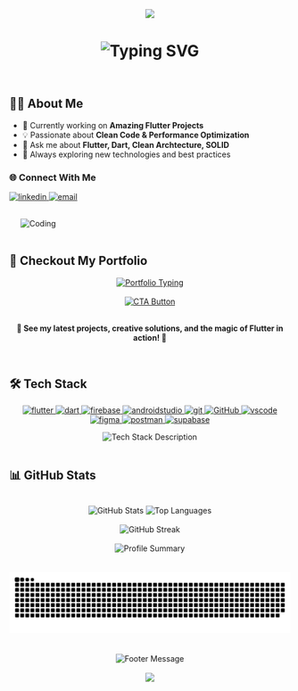 <div align="center">
  <img src="https://capsule-render.vercel.app/api?type=waving&color=0:667eea,50:764ba2,100:f093fb&height=200&section=header&text=Welcome%20to%20My%20Profile&fontSize=50&fontAlignY=35&animation=twinkling&fontColor=ffffff" />
</div>

<h1 align="center">
  <img src="https://readme-typing-svg.herokuapp.com?font=Fira+Code&size=32&duration=3000&pause=1000&color=3B82F6&center=true&vCenter=true&width=600&lines=Hey+there+%F0%9F%91%8B+I'm+Eslam+Hossam;Flutter+Developer+%F0%9F%9A%80;Always+Learning+%E2%9C%A8" alt="Typing SVG" />
</h1>


<br>
<div>

## 👨‍💻 About Me

- 🔭 Currently working on **Amazing Flutter Projects**
- 💡 Passionate about **Clean Code & Performance Optimization**
- 💬 Ask me about **Flutter, Dart, Clean Archtecture, SOLID**
- 🌱 Always exploring new technologies and best practices

### 🌐 Connect With Me

<p>
  <a href="https://www.linkedin.com/in/eslam-hossam-591708316/" target="_blank">
    <img src="https://img.shields.io/badge/LinkedIn-0077B5?style=for-the-badge&logo=linkedin&logoColor=white" alt="linkedin" />
  </a>
  <a href="mailto:eslamhossam.tech@gmail.com">
    <img src="https://img.shields.io/badge/Email-D14836?style=for-the-badge&logo=gmail&logoColor=white" alt="email" />
  </a>
</p>

<br>
  <img  alt="Coding" width="400" style="margin-left: 20px;" src="https://images-wixmp-ed30a86b8c4ca887773594c2.wixmp.com/f/c83c004e-1370-4756-88e5-4071de797088/dgdq8br-09cc7ad6-a021-47a5-b0e0-917b12b0f7a7.gif?token=eyJ0eXAiOiJKV1QiLCJhbGciOiJIUzI1NiJ9.eyJzdWIiOiJ1cm46YXBwOjdlMGQxODg5ODIyNjQzNzNhNWYwZDQxNWVhMGQyNmUwIiwiaXNzIjoidXJuOmFwcDo3ZTBkMTg4OTgyMjY0MzczYTVmMGQ0MTVlYTBkMjZlMCIsIm9iaiI6W1t7InBhdGgiOiJcL2ZcL2M4M2MwMDRlLTEzNzAtNDc1Ni04OGU1LTQwNzFkZTc5NzA4OFwvZGdkcThici0wOWNjN2FkNi1hMDIxLTQ3YTUtYjBlMC05MTdiMTJiMGY3YTcuZ2lmIn1dXSwiYXVkIjpbInVybjpzZXJ2aWNlOmZpbGUuZG93bmxvYWQiXX0.tqRMtE-b2QiI2nnefNxSDMJvZCcYqFmq2ccg_Xfzqb8">


</div>

<br clear="all"/>

## 🎨 Checkout My Portfolio

<div align="center">

<a href="https://eslam-hossam1.github.io/" target="_blank">
  <img src="https://readme-typing-svg.herokuapp.com?font=Fira+Code&size=24&duration=2500&pause=1000&color=667eea&center=true&vCenter=true&width=500&lines=🚀+Discover+My+Flutter+Projects;✨+Interactive+UI+%26+Animations;💼+Clean+Architecture+in+Action;🎯+Real-World+Solutions" alt="Portfolio Typing" />
</a>

<br>
<br>
<a href="https://eslam-hossam1.github.io/" target="_blank">

<img src="https://camo.githubusercontent.com/3684ae618fe46e065048e3c0113b89e0e96ce2788c843e907d85316456e99fdd/68747470733a2f2f696d672e736869656c64732e696f2f62616467652fe29aa12532304558504c4f52452532304e4f57253230e29aa12d3636376565613f7374796c653d666f722d7468652d6261646765266c6f676f436f6c6f723d7768697465266c6162656c436f6c6f723d373634626132" height="60" width="300" alt="CTA Button" data-canonical-src="https://img.shields.io/badge/⚡%20EXPLORE%20NOW%20⚡-667eea?style=for-the-badge&amp;logoColor=white&amp;labelColor=764ba2" style="max-width: 100%; height: auto; max-height: 60px;">
</a>
<br>
<br>

**🌟 See my latest projects, creative solutions, and the magic of Flutter in action! 🌟**

</div>


<br>

## 🛠️ Tech Stack

<p align="center">
  <a href="https://flutter.dev" target="_blank" rel="noreferrer">
    <img src="https://www.vectorlogo.zone/logos/flutterio/flutterio-icon.svg" alt="flutter" width="50" height="50"/>
  </a>
  <a href="https://dart.dev" target="_blank" rel="noreferrer">
    <img src="https://cdn.jsdelivr.net/gh/devicons/devicon/icons/dart/dart-original.svg" alt="dart" width="50" height="50"/>
  </a>
  <a href="https://firebase.google.com/" target="_blank" rel="noreferrer">
    <img src="https://www.vectorlogo.zone/logos/firebase/firebase-icon.svg" alt="firebase" width="50" height="50"/>
  </a>
  <a href="https://developer.android.com/studio" target="_blank" rel="noreferrer">
    <img src="https://cdn.jsdelivr.net/gh/devicons/devicon/icons/androidstudio/androidstudio-original.svg" alt="androidstudio" width="50" height="50"/>
  </a>
  <a href="https://git-scm.com/" target="_blank" rel="noreferrer">
    <img src="https://www.vectorlogo.zone/logos/git-scm/git-scm-icon.svg" alt="git" width="50" height="50"/>
  </a>
 <a href="https://github.com/Eslam-Hossam1" target="_blank" rel="noreferrer">
  <picture>
    <source media="(prefers-color-scheme: dark)" srcset="https://cdn.simpleicons.org/github/ffffff" />
    <source media="(prefers-color-scheme: light)" srcset="https://cdn.simpleicons.org/github/181717" />
    <img src="https://cdn.simpleicons.org/github/181717" alt="GitHub" width="50" height="50">
  </picture>
</a>

  <a href="https://code.visualstudio.com/" target="_blank" rel="noreferrer">
    <img src="https://cdn.jsdelivr.net/gh/devicons/devicon/icons/vscode/vscode-original.svg" alt="vscode" width="50" height="50"/>
  </a>
  <a href="https://www.figma.com/" target="_blank" rel="noreferrer">
    <img src="https://www.vectorlogo.zone/logos/figma/figma-icon.svg" alt="figma" width="50" height="50"/>
  </a>
  <a href="https://postman.com" target="_blank" rel="noreferrer">
    <img src="https://www.vectorlogo.zone/logos/getpostman/getpostman-icon.svg" alt="postman" width="50" height="50"/>
  </a>
  <a href="https://supabase.com/" target="_blank" rel="noreferrer">
    <img src="https://www.vectorlogo.zone/logos/supabase/supabase-icon.svg" alt="supabase" width="50" height="50"/>
  </a>
</p>

<div align="center">
  <img src="https://readme-typing-svg.herokuapp.com?font=Fira+Code&size=19&duration=2000&pause=500&color=667eea&center=true&vCenter=true&multiline=true&width=700&height=80&lines=🚀+Building+Cross-Platform+Apps+with+Flutter;🎨+Crafting+Beautiful+%26+Responsive+UIs;⚡+Clean+Code+%26+High+Performance" alt="Tech Stack Description" />
</div>

<br>






## 📊 GitHub Stats
<br>
<div align="center">
  <img src="https://github-readme-stats.vercel.app/api?username=eslam-hossam1&show_icons=true&theme=tokyonight&hide_border=true&count_private=true" alt="GitHub Stats" height="170" />
  <img src="https://github-readme-stats.vercel.app/api/top-langs?username=eslam-hossam1&show_icons=true&theme=tokyonight&layout=compact&hide_border=true" alt="Top Languages" height="170" />
</div>

<br>

<div align="center">
  <img src="https://github-readme-streak-stats.herokuapp.com/?user=eslam-hossam1&theme=tokyonight&hide_border=true" alt="GitHub Streak" width="700" />
</div>

<br>
<div align="center">

<img src="https://camo.githubusercontent.com/753d5b66f85972997ab7506bd88d372c7bee8a22946cea3531adcfebd0722fc9/68747470733a2f2f6769746875622d70726f66696c652d73756d6d6172792d63617264732e76657263656c2e6170702f6170692f63617264732f70726f66696c652d64657461696c733f757365726e616d653d65736c616d2d686f7373616d31267468656d653d746f6b796f6e69676874" alt="Profile Summary" data-canonical-src="https://github-profile-summary-cards.vercel.app/api/cards/profile-details?username=eslam-hossam1&amp;theme=tokyonight" style="max-width: 100%;">
</div>
<br>



<br>
<div align="center">

<picture>
  <source media="(prefers-color-scheme: dark)" srcset="https://raw.githubusercontent.com/platane/snk/output/github-contribution-grid-snake-dark.svg">
  <source media="(prefers-color-scheme: light)" srcset="https://raw.githubusercontent.com/platane/snk/output/github-contribution-grid-snake.svg">
  <img alt="github contribution grid snake animation" src="https://raw.githubusercontent.com/platane/snk/output/github-contribution-grid-snake.svg">
</picture>
</div>

<br>
<br>
<div align="center">

<img src="https://readme-typing-svg.herokuapp.com?font=Fira+Code&size=28&duration=3000&pause=1000&color=667eea&center=true&vCenter=true&width=800&lines=Thanks+for+visiting!+❤️;Let's+build+something+amazing+together!+🚀;Happy+Coding!+👨‍💻" alt="Footer Message" />

<br>
<br>

<div align="center">
  <img src="https://capsule-render.vercel.app/api?type=waving&height=100&section=footer&color=0:667eea,50:764ba2,100:f093fb" />
</div>
